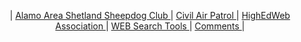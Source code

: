 <HTML>
	<!	HTLM ID.		INDEX.HTML	>
	<!	AUTHOR.		Angel M. Juan	>
	<!	DATE WRITTEN.	10/29/1996	>
	<HEAD>
		<TITLE>User Angel M. Juan from WWW.TXSTATE.EDU</TITLE>
	</HEAD> 
	<BODY>
		<P>	<CENTER>| 
			<A href="http://alamoareasheltie.org/"> Alamo Area Shetland Sheepdog Club </A> | 
			<A href="http://www.tx424.com"> Civil Air Patrol </A> | 
			<A href="http://www.highedweb.org"> HighEdWeb Association </A> |
			<A href="/~aj01/search_lks.htm"> WEB Search Tools </A> | 
			<A href="mailto:aj01@txstate.edu"> Comments </A> |</CENTER>
		</P>
	</BODY>
</HTML>

